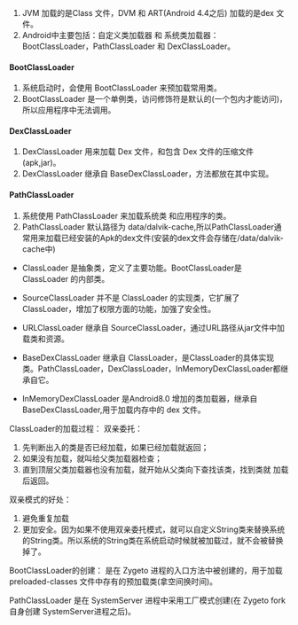 1. JVM 加载的是Class 文件，DVM 和 ART(Android 4.4之后) 加载的是dex 文件。
2. Android中主要包括：自定义类加载器 和 系统类加载器：BootClassLoader，PathClassLoader 和 DexClassLoader。

#### BootClassLoader
1. 系统启动时，会使用 BootClassLoader 来预加载常用类。
2. BootClassLoader 是一个单例类，访问修饰符是默认的(一个包内才能访问)，所以应用程序中无法调用。

#### DexClassLoader
1. DexClassLoader 用来加载 Dex 文件，和包含 Dex 文件的压缩文件(apk,jar)。
2. DexClassLoader 继承自 BaseDexClassLoader，方法都放在其中实现。

#### PathClassLoader
1. 系统使用 PathClassLoader 来加载系统类 和应用程序的类。
2. PathClassLoader 默认路径为 data/dalvik-cache,所以PathClassLoader通常用来加载已经安装的Apk的dex文件(安装的dex文件会存储在/data/dalvik-cache中)



* ClassLoader 是抽象类，定义了主要功能。BootClassLoader是 ClassLoader 的内部类。

* SourceClassLoader 并不是 ClassLoader 的实现类，它扩展了ClassLoader，增加了权限方面的功能，加强了安全性。
* URLClassLoader 继承自 SourceClassLoader，通过URL路径从jar文件中加载类和资源。

* BaseDexClassLoader 继承自 ClassLoader，是ClassLoader的具体实现类。PathClassLoader，DexClassLoader，InMemoryDexClassLoader都继承自它。
* InMemoryDexClassLoader 是Android8.0 增加的类加载器，继承自 BaseDexClassLoader,用于加载内存中的 dex 文件。


ClassLoader的加载过程：
双亲委托：
1. 先判断出入的类是否已经加载，如果已经加载就返回；
2. 如果没有加载，就叫给父类加载器检查；
3. 直到顶层父类加载器也没有加载，就开始从父类向下查找该类，找到类就 加载后返回。

双亲模式的好处：
1. 避免重复加载
2. 更加安全。因为如果不使用双亲委托模式，就可以自定义String类来替换系统的String类。所以系统的String类在系统启动时候就被加载过，就不会被替换掉了。


BootClassLoader的创建：
是在 Zygeto 进程的入口方法中被创建的，用于加载 preloaded-classes 文件中存有的预加载类(拿空间换时间)。

PathClassLoader 是在 SystemServer 进程中采用工厂模式创建(在 Zygeto fork 自身创建 SystemServer进程之后)。

